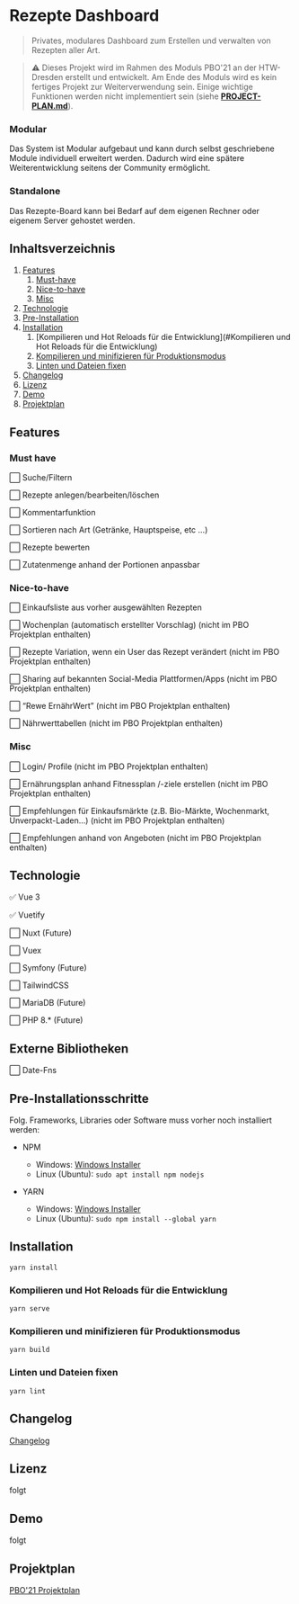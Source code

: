 # Rezepte Dashboard

> Privates, modulares Dashboard zum Erstellen und verwalten von Rezepten aller Art.

> ⚠️ Dieses Projekt wird im Rahmen des Moduls PBO'21 an der HTW-Dresden erstellt und entwickelt. Am Ende des Moduls wird es kein fertiges Projekt zur Weiterverwendung sein. Einige wichtige Funktionen werden nicht implementiert sein (siehe [**PROJECT-PLAN.md**](https://github.com/OlafdeViesel/recipedash/blob/master/PROJECT-PLAN.md)).

### Modular

Das System ist Modular aufgebaut und kann durch selbst geschriebene Module individuell erweitert werden. Dadurch wird eine spätere Weiterentwicklung
seitens der Community ermöglicht.

### Standalone

Das Rezepte-Board kann bei Bedarf auf dem eigenen Rechner oder eigenem Server gehostet werden. 

## Inhaltsverzeichnis

1. [Features](#Features)
   1. [Must-have](#must-have)
   2. [Nice-to-have](#nice-to-have)
   3. [Misc](#misc)
2. [Technologie](#Technologie)
3. [Pre-Installation](#pre-installationsschritte)
4. [Installation](#Installation)
   1. [Kompilieren und Hot Reloads für die Entwicklung](#Kompilieren und Hot Reloads für die Entwicklung)
   2. [Kompilieren und minifizieren für Produktionsmodus](#kompilieren-und-minifizieren-für-Produktionsmodus)
   3. [Linten und Dateien fixen](#linten-und-dateien-fixen)
4. [Changelog](#Changelog)
5. [Lizenz](#Lizenz)
6. [Demo](#Demo)
7. [Projektplan](#Projektplan)

## Features

### Must have

⬜ Suche/Filtern

⬜ Rezepte anlegen/bearbeiten/löschen

⬜ Kommentarfunktion

⬜ Sortieren nach Art (Getränke, Hauptspeise, etc ...)

⬜ Rezepte bewerten

⬜ Zutatenmenge anhand der Portionen anpassbar

                                                       
### Nice-to-have
⬜ Einkaufsliste aus vorher ausgewählten Rezepten
  
⬜ Wochenplan (automatisch erstellter Vorschlag) (nicht im PBO Projektplan enthalten)

⬜ Rezepte Variation, wenn ein User das Rezept verändert (nicht im PBO Projektplan enthalten)
  
⬜ Sharing auf bekannten Social-Media Plattformen/Apps (nicht im PBO Projektplan enthalten)
  
⬜ “Rewe ErnährWert” (nicht im PBO Projektplan enthalten)

⬜ Nährwerttabellen (nicht im PBO Projektplan enthalten)

### Misc

⬜ Login/ Profile (nicht im PBO Projektplan enthalten)

⬜ Ernährungsplan anhand Fitnessplan /-ziele erstellen (nicht im PBO Projektplan enthalten)
  
⬜ Empfehlungen für Einkaufsmärkte (z.B. Bio-Märkte, Wochenmarkt, Unverpackt-Laden…) (nicht im PBO Projektplan enthalten)
  
⬜ Empfehlungen anhand von Angeboten (nicht im PBO Projektplan enthalten)

## Technologie

✅ Vue 3

✅ Vuetify

⬜ Nuxt (Future)

⬜ Vuex

⬜ Symfony (Future)

⬜ TailwindCSS

⬜ MariaDB  (Future)

⬜ PHP 8.* (Future)

## Externe Bibliotheken

⬜ Date-Fns

## Pre-Installationsschritte
Folg. Frameworks, Libraries oder Software muss vorher noch installiert werden:

- NPM 
  - Windows: [Windows Installer](https://nodejs.org/en/download/)
  - Linux (Ubuntu): ``sudo apt install npm nodejs``

- YARN 
  - Windows: [Windows Installer](https://classic.yarnpkg.com/latest.msi)
  - Linux (Ubuntu): ``sudo npm install --global yarn``


## Installation
```
yarn install
```

### Kompilieren und Hot Reloads für die Entwicklung
```
yarn serve
```

### Kompilieren und minifizieren für Produktionsmodus
```
yarn build
```

### Linten und Dateien fixen
```
yarn lint
```

## Changelog

[Changelog](https://github.com/OlafdeViesel/recipedash/blob/master/CHANGELOG.md)

## Lizenz

folgt

## Demo

folgt

## Projektplan

[PBO'21 Projektplan](https://github.com/OlafdeViesel/recipedash/blob/master/PROJECT-PLAN.md)
